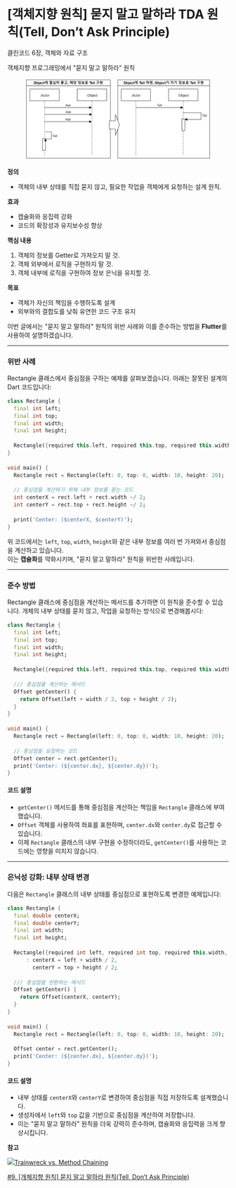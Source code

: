 # \[객체지향 원칙] 묻지 말고 말하라 TDA 원칙(Tell, Don’t Ask Principle)

클린코드 6장, 객체와 자료 구조

객체지향 프로그래밍에서 "묻지 말고 말하라" 원칙

<figure><img src="../.gitbook/assets/image (22).png" alt=""><figcaption></figcaption></figure>

**정의**

* 객체의 내부 상태를 직접 묻지 않고, 필요한 작업을 객체에게 요청하는 설계 원칙.

**효과**

* 캡슐화와 응집력 강화
* 코드의 확장성과 유지보수성 향상

**핵심 내용**

1. 객체의 정보를 Getter로 가져오지 말 것.
2. 객체 외부에서 로직을 구현하지 말 것.
3. 객체 내부에 로직을 구현하여 정보 은닉을 유지할 것.

**목표**

* 객체가 자신의 책임을 수행하도록 설계
* 외부와의 결합도를 낮춰 유연한 코드 구조 유지

&#x20;

이번 글에서는 "묻지 말고 말하라" 원칙의 위반 사례와 이를 준수하는 방법을 **Flutter**를 사용하여 설명하겠습니다.

***

### 위반 사례 <a href="#undefined" id="undefined"></a>

Rectangle 클래스에서 중심점을 구하는 예제를 살펴보겠습니다. 아래는 잘못된 설계의 Dart 코드입니다:

```dart
class Rectangle {
  final int left;
  final int top;
  final int width;
  final int height;

  Rectangle({required this.left, required this.top, required this.width, required this.height});
}

void main() {
  Rectangle rect = Rectangle(left: 0, top: 0, width: 10, height: 20);

  // 중심점을 계산하기 위해 내부 정보를 묻는 코드
  int centerX = rect.left + rect.width ~/ 2;
  int centerY = rect.top + rect.height ~/ 2;

  print('Center: ($centerX, $centerY)');
}
```

위 코드에서는 `left`, `top`, `width`, `height`와 같은 내부 정보를 여러 번 가져와서 중심점을 계산하고 있습니다.\
이는 **캡슐화**를 약화시키며, "묻지 말고 말하라" 원칙을 위반한 사례입니다.

***

### 준수 방법 <a href="#undefined" id="undefined"></a>

Rectangle 클래스에 중심점을 계산하는 메서드를 추가하면 이 원칙을 준수할 수 있습니다. 개체의 내부 상태를 묻지 않고, 작업을 요청하는 방식으로 변경해봅시다:

```dart
class Rectangle {
  final int left;
  final int top;
  final int width;
  final int height;

  Rectangle({required this.left, required this.top, required this.width, required this.height});

  /// 중심점을 계산하는 메서드
  Offset getCenter() {
    return Offset(left + width / 2, top + height / 2);
  }
}

void main() {
  Rectangle rect = Rectangle(left: 0, top: 0, width: 10, height: 20);

  // 중심점을 요청하는 코드
  Offset center = rect.getCenter();
  print('Center: (${center.dx}, ${center.dy})');
}
```

#### 코드 설명 <a href="#undefined" id="undefined"></a>

* `getCenter()` 메서드를 통해 중심점을 계산하는 책임을 `Rectangle` 클래스에 부여했습니다.
* `Offset` 객체를 사용하여 좌표를 표현하며, `center.dx`와 `center.dy`로 접근할 수 있습니다.
* 이제 `Rectangle` 클래스의 내부 구현을 수정하더라도, `getCenter()`를 사용하는 코드에는 영향을 미치지 않습니다.

***

### 은닉성 강화: 내부 상태 변경 <a href="#undefined" id="undefined"></a>

다음은 `Rectangle` 클래스의 내부 상태를 중심점으로 표현하도록 변경한 예제입니다:

```dart
class Rectangle {
  final double centerX;
  final double centerY;
  final int width;
  final int height;

  Rectangle({required int left, required int top, required this.width, required this.height})
      : centerX = left + width / 2,
        centerY = top + height / 2;

  /// 중심점을 반환하는 메서드
  Offset getCenter() {
    return Offset(centerX, centerY);
  }
}

void main() {
  Rectangle rect = Rectangle(left: 0, top: 0, width: 10, height: 20);

  Offset center = rect.getCenter();
  print('Center: (${center.dx}, ${center.dy})');
}
```

#### 코드 설명 <a href="#id-1" id="id-1"></a>

* 내부 상태를 `centerX`와 `centerY`로 변경하여 중심점을 직접 저장하도록 설계했습니다.
* 생성자에서 `left`와 `top` 값을 기반으로 중심점을 계산하여 저장합니다.
* 이는 "묻지 말고 말하라" 원칙을 더욱 강력히 준수하며, 캡슐화와 응집력을 크게 향상시킵니다.

**참고**

[![](https://randomthoughtsonjavaprogramming.blogspot.com/favicon.ico)Trainwreck vs. Method Chaining](https://randomthoughtsonjavaprogramming.blogspot.com/2013/10/trainwreck-vs-method-chaining.html)

[#9. \[개체지향 원칙\] 묻지 말고 말하라 원칙(Tell, Don’t Ask Principle)](https://tango1202.github.io/principle/principle-tell-dont-ask/)
